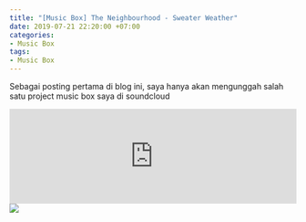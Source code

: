 ```yaml
---
title: "[Music Box] The Neighbourhood - Sweater Weather"
date: 2019-07-21 22:20:00 +07:00
categories:
- Music Box
tags:
- Music Box
---
```


Sebagai posting pertama di blog ini, saya hanya akan mengunggah salah satu project music box saya di soundcloud

<iframe width="100%" height="166" scrolling="no" frameborder="no" allow="autoplay" src="https://w.soundcloud.com/player/?url=https%3A//api.soundcloud.com/tracks/273467751&color=%23ff5500&auto_play=true&hide_related=false&show_comments=true&show_user=true&show_reposts=false&show_teaser=true"></iframe>

<img src="https://rickyreticent.github.io/uploads/download.jpg">